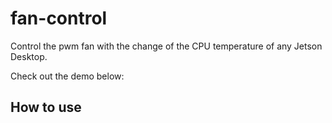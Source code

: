 # fan-control

Control the pwm fan with the change of the CPU temperature of any Jetson Desktop. 

Check out the demo below:


## How to use
